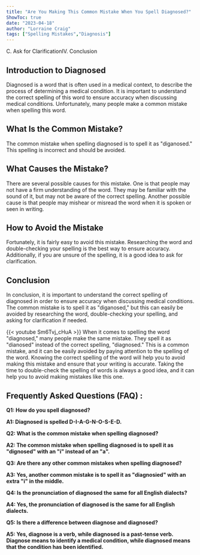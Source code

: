 ```yaml
---
title: "Are You Making This Common Mistake When You Spell Diagnosed?"
ShowToc: true 
date: "2023-04-18"
author: "Lorraine Craig" 
tags: ["Spelling Mistakes","Diagnosis"]
---
```

C. Ask for ClarificationIV. Conclusion

## Introduction to Diagnosed

Diagnosed is a word that is often used in a medical context, to describe the process of determining a medical condition. It is important to understand the correct spelling of this word to ensure accuracy when discussing medical conditions. Unfortunately, many people make a common mistake when spelling this word.

## What Is the Common Mistake?

The common mistake when spelling diagnosed is to spell it as "diganosed." This spelling is incorrect and should be avoided.

## What Causes the Mistake?

There are several possible causes for this mistake. One is that people may not have a firm understanding of the word. They may be familiar with the sound of it, but may not be aware of the correct spelling. Another possible cause is that people may mishear or misread the word when it is spoken or seen in writing.

## How to Avoid the Mistake

Fortunately, it is fairly easy to avoid this mistake. Researching the word and double-checking your spelling is the best way to ensure accuracy. Additionally, if you are unsure of the spelling, it is a good idea to ask for clarification.

## Conclusion

In conclusion, it is important to understand the correct spelling of diagnosed in order to ensure accuracy when discussing medical conditions. The common mistake is to spell it as "diganosed," but this can easily be avoided by researching the word, double-checking your spelling, and asking for clarification if needed.

{{< youtube Sm6Tvj_cHuA >}} 
When it comes to spelling the word "diagnosed," many people make the same mistake. They spell it as "dianosed" instead of the correct spelling, "diagnosed." This is a common mistake, and it can be easily avoided by paying attention to the spelling of the word. Knowing the correct spelling of the word will help you to avoid making this mistake and ensure that your writing is accurate. Taking the time to double-check the spelling of words is always a good idea, and it can help you to avoid making mistakes like this one.

## Frequently Asked Questions (FAQ) :
**Q1: How do you spell diagnosed?**

**A1: Diagnosed is spelled D-I-A-G-N-O-S-E-D.**

**Q2: What is the common mistake when spelling diagnosed?**

**A2: The common mistake when spelling diagnosed is to spell it as "dignosed" with an "i" instead of an "a".**

**Q3: Are there any other common mistakes when spelling diagnosed?**

**A3: Yes, another common mistake is to spell it as "diagnosied" with an extra "i" in the middle.**

**Q4: Is the pronunciation of diagnosed the same for all English dialects?**

**A4: Yes, the pronunciation of diagnosed is the same for all English dialects.**

**Q5: Is there a difference between diagnose and diagnosed?**

**A5: Yes, diagnose is a verb, while diagnosed is a past-tense verb. Diagnose means to identify a medical condition, while diagnosed means that the condition has been identified.**





